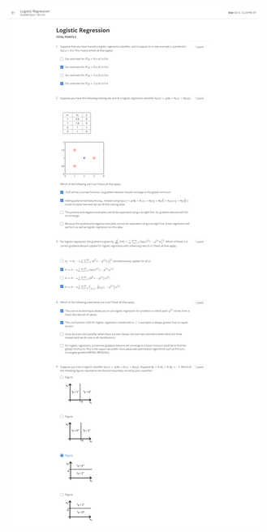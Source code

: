 <img src="https://github.com/AshKnight99/Coursera-Stanford-Machine-Learning/blob/master/Week1/data/logistic-regression.png" >
